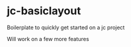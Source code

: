 # jc-basiclayout

Boilerplate to quickly get started on a jc project 

Will work on a few more features 
